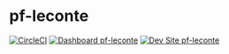 # pf-leconte

[![CircleCI](https://circleci.com/gh/eddiegeis/pf-leconte.svg?style=shield)](https://circleci.com/gh/eddiegeis/pf-leconte)
[![Dashboard pf-leconte](https://img.shields.io/badge/dashboard-pf_leconte-yellow.svg)](https://dashboard.pantheon.io/sites/b6c1226d-5d5e-4509-b693-8b7a34b275d6#dev/code)
[![Dev Site pf-leconte](https://img.shields.io/badge/site-pf_leconte-blue.svg)](http://dev-pf-leconte.pantheonsite.io/)